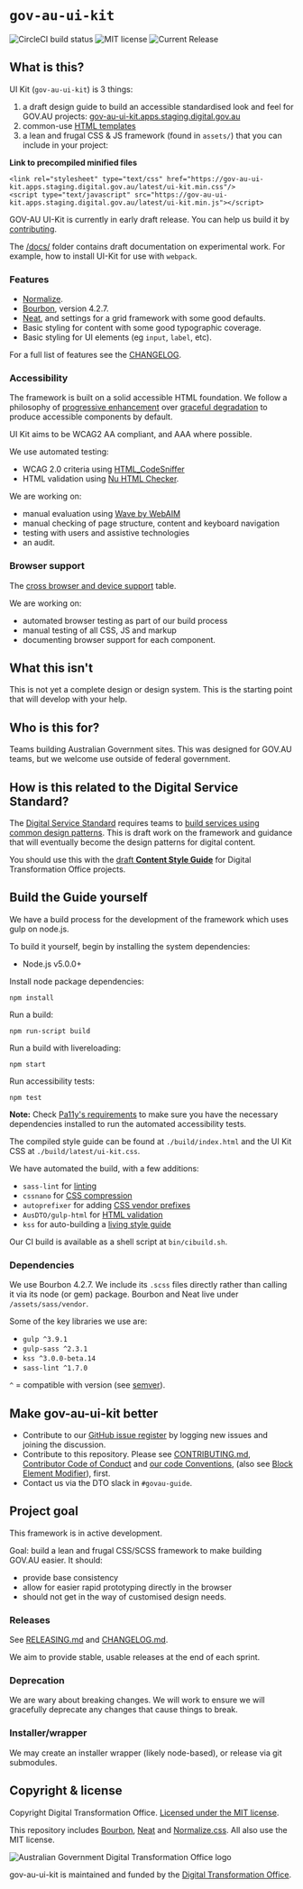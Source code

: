 # `gov-au-ui-kit`

![CircleCI build status](https://circleci.com/gh/AusDTO/gov-au-ui-kit.svg?style=shield) ![MIT license](https://img.shields.io/badge/license-MIT-brightgreen.svg) ![Current Release](https://img.shields.io/github/release/AusDTO/gov-au-ui-kit.svg?maxAge=2592000)

## What is this?

UI Kit (`gov-au-ui-kit`) is 3 things:

1. a draft design guide to build an accessible standardised look and feel for GOV.AU projects: [gov-au-ui-kit.apps.staging.digital.gov.au](http://gov-au-ui-kit.apps.staging.digital.gov.au/)
2. common-use [HTML templates](/examples)
3. a lean and frugal CSS & JS framework (found in `assets/`) that you can
include in your project:

**Link to precompiled minified files**

```
<link rel="stylesheet" type="text/css" href="https://gov-au-ui-kit.apps.staging.digital.gov.au/latest/ui-kit.min.css"/>
<script type="text/javascript" src="https://gov-au-ui-kit.apps.staging.digital.gov.au/latest/ui-kit.min.js"></script>
```

GOV-AU UI-Kit is currently in early draft release. You can help us build it by [contributing](CONTRIBUTING.md).

The [/docs/](/docs/) folder contains draft documentation on experimental work. For example, how to install UI-Kit for use with `webpack`.

### Features

- <a href="https://necolas.github.io/normalize.css/" rel="external">Normalize</a>.
- <a href="http://bourbon.io/" rel="external">Bourbon</a>, version 4.2.7.
- <a href="http://neat.bourbon.io/" rel="external">Neat</a>, and settings for a grid framework with some good defaults.
- Basic styling for content with some good typographic coverage.
- Basic styling for UI elements (eg `input`, `label`, etc).

For a full list of features see the [CHANGELOG](CHANGELOG.md).

### Accessibility

The framework is built on a solid accessible HTML foundation. We follow a philosophy of <a href="https://en.wikipedia.org/wiki/Progressive_enhancement" rel="external">progressive enhancement</a> over <a href="https://en.wikipedia.org/wiki/Fault_tolerance" rel="external">graceful degradation</a> to produce accessible components by default.

UI Kit aims to be WCAG2 AA compliant, and AAA where possible.

We use automated testing:
- WCAG 2.0 criteria using <a href="http://squizlabs.github.io/HTML_CodeSniffer/" rel="external">HTML_CodeSniffer</a>
- HTML validation using <a href="http://validator.github.io/validator/" rel="external">Nu HTML Checker</a>.

We are working on:
- manual evaluation using <a href="http://wave.webaim.org/" rel="external">Wave by WebAIM</a>
- manual checking of page structure, content and keyboard navigation
- testing with users and assistive technologies
- an audit.

### Browser support
The [cross browser and device support](BROWSER-SUPPORT.md) table.

We are working on:

- automated browser testing as part of our build process
- manual testing of all CSS, JS and markup
- documenting browser support for each component.

## What this isn't

This is not yet a complete design or design system. This is the starting point that will develop with your help.

## Who is this for?

Teams building Australian Government sites. This was designed for GOV.AU teams, but we welcome use outside of federal government.

## How is this related to the Digital Service Standard?

The <a href="https://www.dto.gov.au/standard/" rel="external">Digital Service Standard</a> requires teams to <a href="https://www.dto.gov.au/standard/6-consistent-and-responsive/" rel="external">build services using common design patterns</a>. This is draft work on the framework and guidance that will eventually become the design patterns for digital content.

You should use this with the <a href="http://content-style-guide.apps.staging.digital.gov.au/" rel="external">draft <strong>Content Style Guide</strong></a> for Digital Transformation Office projects.

## Build the Guide yourself

We have a build process for the development of the framework which uses gulp on node.js.

To build it yourself, begin by installing the system dependencies:
- Node.js v5.0.0+

Install node package dependencies:

```
npm install
```

Run a build:

```
npm run-script build
```

Run a build with livereloading:

```
npm start
```

Run accessibility tests:

```
npm test
```

**Note:** Check [Pa11y's requirements](https://github.com/pa11y/pa11y#requirements) to make sure you have the necessary dependencies installed to run the automated accessibility tests.

The compiled style guide can be found at `./build/index.html` and the UI Kit CSS
at `./build/latest/ui-kit.css`.

We have automated the build, with a few additions:

- `sass-lint` for <a href="https://en.wikipedia.org/wiki/Lint_(software)" rel="external">linting</a>
- `cssnano` for <a href="http://cssnano.co/" rel="external">CSS compression</a>
- `autoprefixer` for adding <a href="https://autoprefixer.github.io/" rel="external">CSS vendor prefixes</a>
- `AusDTO/gulp-html` for <a href="https://github.com/AusDTO/gulp-html" rel="external">HTML validation</a>
- `kss` for auto-building a <a href="http://warpspire.com/kss/" rel="external">living style guide</a>

Our CI build is available as a shell script at `bin/cibuild.sh`.

### Dependencies

We use Bourbon 4.2.7. We include its `.scss` files directly rather than calling it via its node (or gem) package. Bourbon and Neat live under `/assets/sass/vendor`.

Some of the key libraries we use are:
- `gulp ^3.9.1`
- `gulp-sass ^2.3.1`
- `kss ^3.0.0-beta.14`
- `sass-lint ^1.7.0`

`^` = compatible with version (see <a href="https://docs.npmjs.com/misc/semver#caret-ranges-123-025-004" rel="external">semver</a>).

## Make gov-au-ui-kit better

- Contribute to our <a href="https://github.com/AusDTO/gov-au-ui-kit/issues" rel="external">GitHub issue register</a> by logging new issues and joining the discussion.
- Contribute to this repository. Please see [CONTRIBUTING.md](CONTRIBUTING.md), [Contributor Code of Conduct](code_of_conduct.md) and [our code Conventions](conventions.md), (also see <a href="http://getbem.com/" rel="external">Block Element Modifier</a>), first.
- Contact us via the DTO slack in `#govau-guide`.

## Project goal

This framework is in active development.

Goal: build a lean and frugal CSS/SCSS framework to make building GOV.AU easier. It should:

- provide base consistency
- allow for easier rapid prototyping directly in the browser
- should not get in the way of customised design needs.

### Releases

See [RELEASING.md](RELEASING.md) and [CHANGELOG.md](CHANGELOG.md).

We aim to provide stable, usable releases at the end of each sprint.

### Deprecation

We are wary about breaking changes. We will work to ensure we will gracefully deprecate any changes that cause things to break.

### Installer/wrapper

We may create an installer wrapper (likely node-based), or release via git submodules.

## Copyright & license

Copyright Digital Transformation Office. <a href="(https://github.com/AusDTO/gov-au-ui-kit/blob/master/LICENSE" rel="external license">Licensed under the MIT license</a>.

This repository includes <a href="http://bourbon.io/" rel="external">Bourbon</a>, <a href="http://neat.bourbon.io/" rel="external">Neat</a> and <a href="https://necolas.github.io/normalize.css/" rel="external">Normalize.css</a>. All also use the MIT license.

![Australian Government Digital Transformation Office logo](https://www.dto.gov.au/images/govt-crest.png)

gov-au-ui-kit is maintained and funded by the <a href="https://www.dto.gov.au/" rel="external">Digital Transformation Office</a>.
